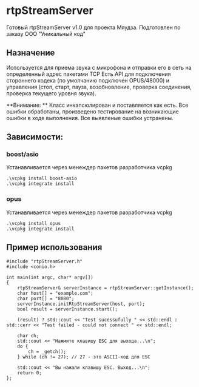 # rtpStreamServer
Готовый rtpStreamServer v1.0 для проекта Мяудза.
Подготовлен по заказу ООО "Уникальный код"

## Назначение

Используется для приема звука с микрофона и отправки его в сеть на определенный адрес пакетами TCP
Есть API для подключения стороннего кодека (по умолчанию подключен OPUS/48000) и управления (стоп, 
старт, пауза, возобновление, проверка соединения, проверка текущего уровня звука).

**Внимание: ** Класс инкапсюлирован и поставляется как есть. Все ошибки обработаны, произведено тестирование на 
возникающие ошибки в ходе выполнения. Все выявленые ошибки устранены.

## Зависимости:

###  boost/asio
Устанавливается через менеждер пакетов разработчика vcpkg 
```
.\vcpkg install boost-asio
.\vcpkg integrate install
```

### opus
Устанавливается через менеждер пакетов разработчика vcpkg 
```
.\vcpkg install opus
.\vcpkg integrate install
```

## Пример использования
```
#include "rtpStreamServer.h"
#include <conio.h>

int main(int argc, char* argv[])
{
    rtpStreamServer& serverInstance = rtpStreamServer::getInstance();
    char host[] = "example.com";
    char port[] = "8080";
    serverInstance.initRtpStreamServer(host, port);
    bool result = serverInstance.start();

    (result) ? std::cout << "Test sucessufully " << std::endl : std::cerr << "Test failed - could not connect " << std::endl;

    char ch;
    std::cout << "Нажмите клавишу ESC для выхода...\n";
    do {
        ch = _getch();
    } while (ch != 27); // 27 - это ASCII-код для ESC

    std::cout << "Вы нажали клавишу ESC. Выход...\n";
    return 0;
};
```
